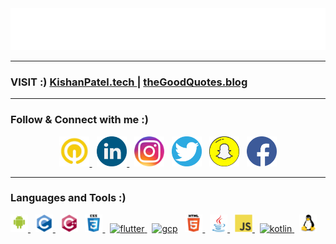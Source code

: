 <div align="center">
    <img src="example.svg"  alt="css-in-readme">
</div>
 <hr>
 
<h3> VISIT :) <a href="https://kishanpatel.tech"> KishanPatel.tech </a> | 
          <a href="https://thegoodquotess.blogspot.com"> theGoodQuotes.blog </a> </h3>
 <hr>
 
<h3 align="left">Follow & Connect with me :) </h3>

<p align="center">
  <a href="https://qwiklabs.com/public_profiles/2bfcdd5f-2c49-4f39-897b-95f4e1828c7c">  <img src="qwiklabs.png" width="48">  </a>  &nbsp
  <a href="https://linkedin.com/in/kishnptll/"> <img src="linkedin.png" width="48">  </a>  &nbsp
  <a href="https://instagram.com/kishnptll"> <img src="instagram-logo.png" width="48"></a>  &nbsp
  <a href="https://twitter.com/kishnptll"> <img src="twitter.png" width="48"></a>  &nbsp
  <a href="https://www.snapchat.com/add/kishan8022"> <img src="snapchat-logo.png" width="48"></a>  &nbsp
  <a href="https://facebook.com/kishnptll"> <img src="facebook.png" width="48"> </a> 
</p>		
    
<hr>

<h3 align="left">Languages and Tools :)</h3>
<p align="left"> 
<a href="https://developer.android.com" target="_blank"> <img src="https://raw.githubusercontent.com/devicons/devicon/master/icons/android/android-original-wordmark.svg" alt="android" width="28" height="28"/> </a> &nbsp
<a href="https://www.cprogramming.com/" target="_blank"> <img src="https://raw.githubusercontent.com/devicons/devicon/master/icons/c/c-original.svg" alt="c" width="28" height="28"/> </a> &nbsp
<a href="https://www.w3schools.com/cpp/" target="_blank"> <img src="https://raw.githubusercontent.com/devicons/devicon/master/icons/cplusplus/cplusplus-original.svg" alt="cplusplus"width="28" height="28"/></a> &nbsp
<a href="https://www.w3schools.com/css/" target="_blank"> <img src="https://raw.githubusercontent.com/devicons/devicon/master/icons/css3/css3-original-wordmark.svg" alt="css3" width="28" height="28"/> </a> &nbsp
<a href="https://flutter.dev" target="_blank"> <img src="https://www.vectorlogo.zone/logos/flutterio/flutterio-icon.svg" alt="flutter" width="28" height="28"/> </a> &nbsp
<a href="https://cloud.google.com" target="_blank"> <img src="https://www.vectorlogo.zone/logos/google_cloud/google_cloud-icon.svg" alt="gcp" width="28" height="28"/></a> &nbsp
<a href="https://www.w3.org/html/" target="_blank"> <img src="https://raw.githubusercontent.com/devicons/devicon/master/icons/html5/html5-original-wordmark.svg" alt="html5" width="28" height="28"/> </a> &nbsp
<a href="https://www.java.com" target="_blank"> <img src="https://raw.githubusercontent.com/devicons/devicon/master/icons/java/java-original.svg" alt="java" width="28" height="28"/> </a>&nbsp
<a href="https://developer.mozilla.org/en-US/docs/Web/JavaScript" target="_blank"><img src="https://raw.githubusercontent.com/devicons/devicon/master/icons/javascript/javascript-original.svg" alt="javascript" width="28" height="28"/> </a> &nbsp
<a href="https://kotlinlang.org" target="_blank"> <img src="https://www.vectorlogo.zone/logos/kotlinlang/kotlinlang-icon.svg" alt="kotlin" width="28" height="28"/> </a> &nbsp
<a href="https://www.linux.org/" target="_blank"> <img src="https://raw.githubusercontent.com/devicons/devicon/master/icons/linux/linux-original.svg" alt="linux" width="28" height="28"/> </a> 

 


